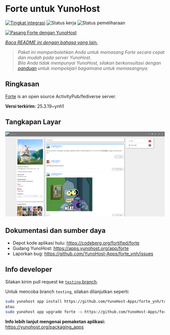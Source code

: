 <!--
N.B.: README ini dibuat secara otomatis oleh <https://github.com/YunoHost/apps/tree/master/tools/readme_generator>
Ini TIDAK boleh diedit dengan tangan.
-->

# Forte untuk YunoHost

[![Tingkat integrasi](https://apps.yunohost.org/badge/integration/forte)](https://ci-apps.yunohost.org/ci/apps/forte/)
![Status kerja](https://apps.yunohost.org/badge/state/forte)
![Status pemeliharaan](https://apps.yunohost.org/badge/maintained/forte)

[![Pasang Forte dengan YunoHost](https://install-app.yunohost.org/install-with-yunohost.svg)](https://install-app.yunohost.org/?app=forte)

*[Baca README ini dengan bahasa yang lain.](./ALL_README.md)*

> *Paket ini memperbolehkan Anda untuk memasang Forte secara cepat dan mudah pada server YunoHost.*  
> *Bila Anda tidak mempunyai YunoHost, silakan berkonsultasi dengan [panduan](https://yunohost.org/install) untuk mempelajari bagaimana untuk memasangnya.*

## Ringkasan

[Forte](https://codeberg.org/fortified/forte/) is an open source ActivityPub/fediverse server.


**Versi terkirim:** 25.3.19~ynh1

## Tangkapan Layar

![Tangkapan Layar pada Forte](./doc/screenshots/example.png)

## Dokumentasi dan sumber daya

- Depot kode aplikasi hulu: <https://codeberg.org/fortified/forte>
- Gudang YunoHost: <https://apps.yunohost.org/app/forte>
- Laporkan bug: <https://github.com/YunoHost-Apps/forte_ynh/issues>

## Info developer

Silakan kirim pull request ke [`testing` branch](https://github.com/YunoHost-Apps/forte_ynh/tree/testing).

Untuk mencoba branch `testing`, silakan dilanjutkan seperti:

```bash
sudo yunohost app install https://github.com/YunoHost-Apps/forte_ynh/tree/testing --debug
atau
sudo yunohost app upgrade forte -u https://github.com/YunoHost-Apps/forte_ynh/tree/testing --debug
```

**Info lebih lanjut mengenai pemaketan aplikasi:** <https://yunohost.org/packaging_apps>
